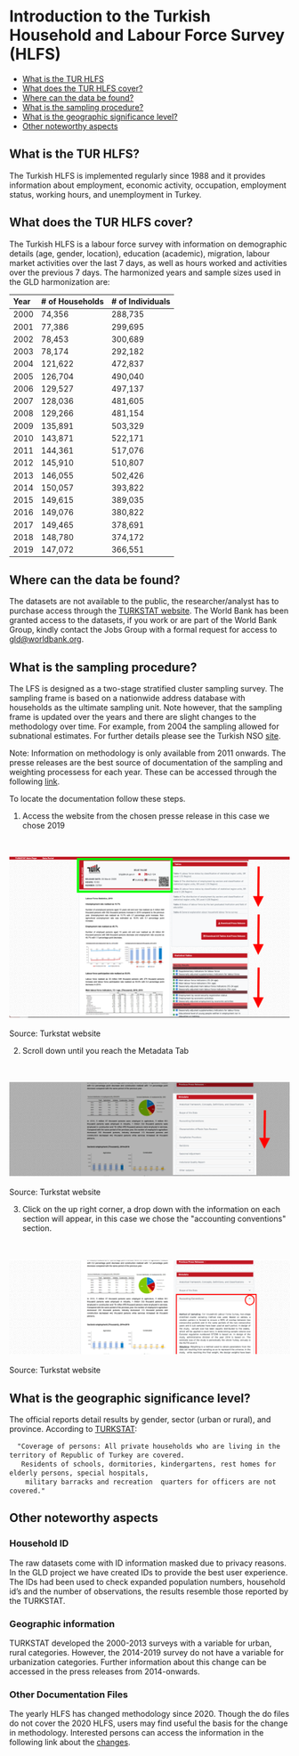 # Introduction to the Turkish Household and Labour Force Survey (HLFS)

- [What is the TUR HLFS](#what-is-the-tur-hlfs)
- [What does the TUR HLFS cover?](#what-does-the-tur-hlfs-cover)
- [Where can the data be found?](#where-can-the-data-be-found)
- [What is the sampling procedure?](#what-is-the-sampling-procedure)
- [What is the geographic significance level?](#what-is-the-geographic-significance-level)
- [Other noteworthy aspects](#other-noteworthy-aspects)


## What is the TUR HLFS?

The Turkish HLFS is implemented regularly since 1988  and it provides information about employment, economic activity, occupation, employment status, working hours, and unemployment in Turkey. 

## What does the TUR HLFS cover?

The Turkish HLFS is a labour force survey with information on demographic details (age, gender, location), education (academic), migration, labour market activities over the last 7 days, as well as hours worked and activities over the previous 7 days. The harmonized years and sample sizes used in the GLD harmonization are:

| Year	| # of Households	| # of Individuals	|
| :-------	| :--------		| :--------	 	|
| 2000	| 74,356	| 288,735	|
| 2001	| 77,386	| 299,695	|
| 2002	| 78,453	| 300,689	|
| 2003	| 78,174	| 292,182	|
| 2004	| 121,622	| 472,837	|
| 2005	| 126,704	| 490,040	|
| 2006	| 129,527	| 497,137	|
| 2007	| 128,036	| 481,605	|
| 2008	| 129,266	| 481,154   |
| 2009	| 135,891	| 503,329	|
| 2010	| 143,871	| 522,171	|
| 2011	| 144,361	| 517,076	|
| 2012	| 145,910	| 510,807 |
| 2013	| 146,055	| 502,426 |
| 2014	| 150,057	| 393,822 |
| 2015	| 149,615	| 389,035 |
| 2016	| 149,076	| 380,822 |
| 2017	| 149,465	| 378,691 |
| 2018	| 148,780	| 374,172 |
| 2019	| 147,072	| 366,551 |

## Where can the data be found?

The datasets are not available to the public, the researcher/analyst has to purchase access through the [TURKSTAT website](https://www.tuik.gov.tr/Kurumsal/Mikro_Veri). The World Bank has been granted access to the datasets, if you work or are part of the World Bank Group, kindly contact the Jobs Group with a formal request for access to [gld@worldbank.org](gld@worldbank.org).

## What is the sampling procedure?

The LFS is designed as a two-stage stratified cluster sampling survey. The sampling frame is based on a nationwide address database with households as the ultimate sampling unit. Note however, that the sampling frame is updated over the years and there are slight changes to the methodology over time. For example, from 2004 the sampling allowed for subnational estimates. For further details please see the Turkish NSO [site](https://www.tuik.gov.tr/).

Note: Information on methodology is only available from 2011 onwards. The presse releases are the best source of documentation of the sampling and weighting processess for each year. These can be accessed through the following [link](https://data.tuik.gov.tr/Kategori/GetKategori?p=istihdam-issizlik-ve-ucret-108&dil=2).

To locate the documentation follow these steps.

1. Access the website from the chosen presse release in this case we chose 2019

<br></br>
![First_Step](/Support/Country%20Survey%20Details/TUR/HLFS/Utilities/First_Step.png)
<br></br>
Source: Turkstat website

2. Scroll down until you reach the Metadata Tab


<br></br>
![Second_Step](/Support/Country%20Survey%20Details/TUR/HLFS/Utilities/Second_Step.png)
<br></br>
Source: Turkstat website

3. Click on the up right corner, a drop down with the information on each section will appear, in this case we chose the "accounting conventions" section.


<br></br>
![Last_Step](/Support/Country%20Survey%20Details/TUR/HLFS/Utilities/Last_Step.png)
<br></br>
Source: Turkstat website


## What is the geographic significance level?

The official reports detail results by gender, sector (urban or rural), and province. According to [TURKSTAT](https://data.tuik.gov.tr/Bulten/Index?p=Labour-Force-Statistics-2020-37484&dil=2):
             
      "Coverage of persons: All private households who are living in the territory of Republic of Turkey are covered. 
       Residents of schools, dormitories, kindergartens, rest homes for elderly persons, special hospitals, 
        military barracks and recreation  quarters for officers are not covered."


## Other noteworthy aspects

### Household ID

The raw datasets come with ID information masked due to privacy reasons. In the GLD project we have created IDs to provide the best user experience. The IDs had been used to check expanded population numbers, household id’s and the number of  observations, the results resemble those reported by the TURKSTAT.

### Geographic information

TURKSTAT developed the 2000-2013 surveys with a variable for urban, rural categories. However, the 2014-2019 survey do not have a variable for urbanization categories. Further information about this change can be accessed in the press releases from 2014-onwards.


### Other Documentation Files 
The yearly HLFS has changed methodology since 2020. Though the do files do not cover the 2020 HLFS, users may find useful the basis for the change in methodology. Interested persons can access the information in the following link about the [changes](/Support/Country%20Survey%20Details/TUR/HLFS/Utilities/Changes_HLFS.pdf). 
